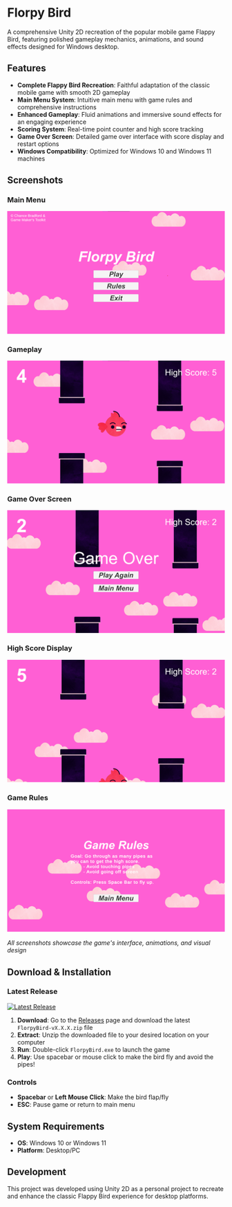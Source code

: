 # Florpy Bird

A comprehensive Unity 2D recreation of the popular mobile game Flappy Bird, featuring polished gameplay mechanics, animations, and sound effects designed for Windows desktop.

## Features

- **Complete Flappy Bird Recreation**: Faithful adaptation of the classic mobile game with smooth 2D gameplay
- **Main Menu System**: Intuitive main menu with game rules and comprehensive instructions
- **Enhanced Gameplay**: Fluid animations and immersive sound effects for an engaging experience
- **Scoring System**: Real-time point counter and high score tracking
- **Game Over Screen**: Detailed game over interface with score display and restart options
- **Windows Compatibility**: Optimized for Windows 10 and Windows 11 machines

## Screenshots

### Main Menu
![Main Menu](images/HomeScreen.png)

### Gameplay
![Gameplay](images/gameplay.png)

### Game Over Screen
![High Score](images/gameover.png)

### High Score Display
![Game Over](images/highscore.png)

### Game Rules
![Game Rules](images/rules.png)

*All screenshots showcase the game's interface, animations, and visual design*

## Download & Installation

### Latest Release
[![Latest Release](https://img.shields.io/github/v/release/Chanceb1/FlorpyBird)](https://github.com/Chanceb1/FlorpyBird/releases/latest)

1. **Download**: Go to the [Releases](https://github.com/Chanceb1/FlorpyBird/releases) page and download the latest `FlorpyBird-vX.X.X.zip` file
2. **Extract**: Unzip the downloaded file to your desired location on your computer
3. **Run**: Double-click `FlorpyBird.exe` to launch the game
4. **Play**: Use spacebar or mouse click to make the bird fly and avoid the pipes!

### Controls
- **Spacebar** or **Left Mouse Click**: Make the bird flap/fly
- **ESC**: Pause game or return to main menu

## System Requirements

- **OS**: Windows 10 or Windows 11
- **Platform**: Desktop/PC

## Development

This project was developed using Unity 2D as a personal project to recreate and enhance the classic Flappy Bird experience for desktop platforms.
